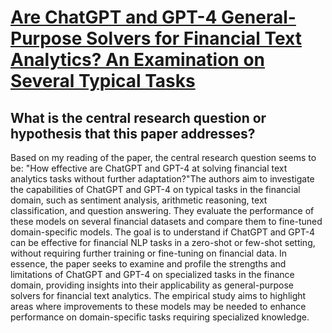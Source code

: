 # [Are ChatGPT and GPT-4 General-Purpose Solvers for Financial Text   Analytics? An Examination on Several Typical Tasks](https://arxiv.org/abs/2305.05862)

## What is the central research question or hypothesis that this paper addresses?

Based on my reading of the paper, the central research question seems to be: "How effective are ChatGPT and GPT-4 at solving financial text analytics tasks without further adaptation?"The authors aim to investigate the capabilities of ChatGPT and GPT-4 on typical tasks in the financial domain, such as sentiment analysis, arithmetic reasoning, text classification, and question answering. They evaluate the performance of these models on several financial datasets and compare them to fine-tuned domain-specific models. The goal is to understand if ChatGPT and GPT-4 can be effective for financial NLP tasks in a zero-shot or few-shot setting, without requiring further training or fine-tuning on financial data. In essence, the paper seeks to examine and profile the strengths and limitations of ChatGPT and GPT-4 on specialized tasks in the finance domain, providing insights into their applicability as general-purpose solvers for financial text analytics. The empirical study aims to highlight areas where improvements to these models may be needed to enhance performance on domain-specific tasks requiring specialized knowledge.
